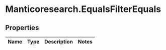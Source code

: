 # Manticoresearch.EqualsFilterEquals

## Properties

Name | Type | Description | Notes
------------ | ------------- | ------------- | -------------


